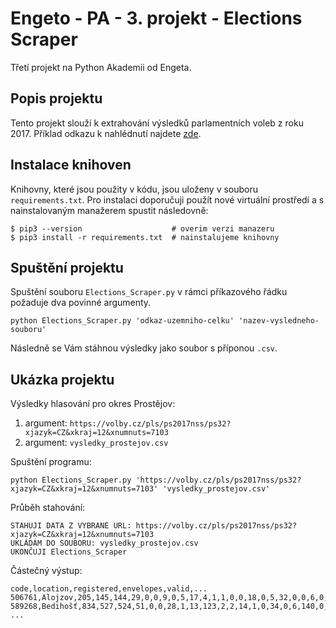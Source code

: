 # Engeto - PA - 3. projekt - Elections Scraper

Třetí projekt na Python Akademii od Engeta.

## Popis projektu

Tento projekt slouží k extrahování výsledků parlamentních voleb z roku 2017.
Příklad odkazu k nahlédnutí
najdete <a href="https://volby.cz/pls/ps2017nss/ps32?xjazyk=CZ&xkraj=12&xnumnuts=7103">
zde</a>.

## Instalace knihoven

Knihovny, které jsou použity v kódu, jsou uloženy v souboru ```requirements.txt```. Pro instalaci doporučuji použít nové virtuální prostředí a s nainstalovaným manažerem spustit následovně:
```
$ pip3 --version                    # overim verzi manazeru
$ pip3 install -r requirements.txt  # nainstalujeme knihovny
```

## Spuštění projektu

Spuštění souboru ```Elections_Scraper.py``` v rámci příkazového řádku požaduje dva povinné argumenty.
```
python Elections_Scraper.py 'odkaz-uzemniho-celku' 'nazev-vysledneho-souboru'
```
Následně se Vám stáhnou výsledky jako soubor s příponou ```.csv```.

## Ukázka projektu

Výsledky hlasování pro okres Prostějov:
1. argument: ```https://volby.cz/pls/ps2017nss/ps32?xjazyk=CZ&xkraj=12&xnumnuts=7103```
2. argument: ```vysledky_prostejov.csv```

Spuštění programu:
```
python Elections_Scraper.py 'https://volby.cz/pls/ps2017nss/ps32?xjazyk=CZ&xkraj=12&xnumnuts=7103' 'vysledky_prostejov.csv'
```

Průběh stahování:
```
STAHUJI DATA Z VYBRANÉ URL: https://volby.cz/pls/ps2017nss/ps32?xjazyk=CZ&xkraj=12&xnumnuts=7103 
UKLÁDÁM DO SOUBORU: vysledky_prostejov.csv
UKONČUJI Elections_Scraper
```

Částečný výstup:
```
code,location,registered,envelopes,valid,...
506761,Alojzov,205,145,144,29,0,0,9,0,5,17,4,1,1,0,0,18,0,5,32,0,0,6,0,0,1,1,15,0
589268,Bedihošť,834,527,524,51,0,0,28,1,13,123,2,2,14,1,0,34,0,6,140,0,0,26,0,0,0,0,82,1
...
```
